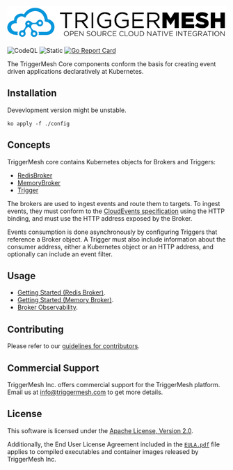 ![TriggerMesh Logo](docs/assets/images/triggermesh-logo.png)

![CodeQL](https://github.com/triggermesh/triggermesh-core/actions/workflows/codeql.yaml/badge.svg?branch=main)
![Static](https://github.com/triggermesh/triggermesh-core/actions/workflows/static.yaml/badge.svg?branch=main)
[![Go Report Card](https://goreportcard.com/badge/github.com/triggermesh/triggermesh-core)](https://goreportcard.com/report/github.com/triggermesh/triggermesh-core)

The TriggerMesh Core components conform the basis for creating event driven applications declaratively at Kubernetes.

## Installation

Devevlopment version might be unstable.

```console
ko apply -f ./config
```

## Concepts

TriggerMesh core contains Kubernetes objects for Brokers and Triggers:

- [RedisBroker](docs/redis-broker.md)
- [MemoryBroker](docs/memory-broker.md)
- [Trigger](docs/trigger.md)

The brokers are used to ingest events and route them to targets. To ingest events, they must conform to the [CloudEvents specification][ce-spec] using the HTTP binding, and must use the HTTP address exposed by the Broker.

Events consumption is done asynchronously by configuring Triggers that reference a Broker object. A Trigger must also include information about the consumer address, either a Kubernetes object or an HTTP address, and optionally can include an event filter.

## Usage

- [Getting Started (Redis Broker)](docs/getting-started-redis.md).
- [Getting Started (Memory Broker)](docs/getting-started-memory.md).
- [Broker Observability](docs/observable-broker.md).

## Contributing

Please refer to our [guidelines for contributors](CONTRIBUTING.md).

## Commercial Support

TriggerMesh Inc. offers commercial support for the TriggerMesh platform. Email us at <info@triggermesh.com> to get more
details.

## License

This software is licensed under the [Apache License, Version 2.0][asl2].

Additionally, the End User License Agreement included in the [`EULA.pdf`](EULA.pdf) file applies to compiled
executables and container images released by TriggerMesh Inc.

[asl2]: https://www.apache.org/licenses/LICENSE-2.0
[ce-spec]: https://github.com/cloudevents/spec
